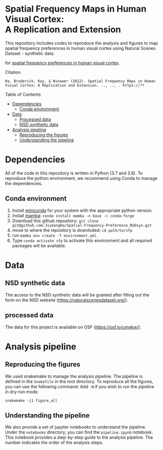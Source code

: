 # Spatial Frequency Maps in Human Visual Cortex: </br>A Replication and Extension

This repository includes codes to reproduce the analysis and figures to map spatial frequency preferences in human visual cortex using Natural Scenes Dataset - synthetic data.

for [spatial frequency preferences in human visual cortex](https://jov.arvojournals.org/article.aspx?articleid=2792643).

Citation
```
Ha, Broderick, Kay, & Winawer (2022). Spatial Frequency Maps in Human Visual Cortex: A Replication and Extension. .., .., . https://??

```

Table of Contents

* [Dependencies](#dependencies)
     * [Conda environment](#conda-environment)
* [Data](#data)
   * [Processed data](#processed-data)
   * [NSD synthetic data](#nsd-synthetic-data)
* [Analysis pipeline](#analysis-pipeline)
    * [Reproducing the figures](#reproducing-the-figures)
    * [Understanding the pipeline](#understanding-the-pipeline)

# Dependencies
All of the code in this repository is written in Python (3.7 and 3.8). To reproduce the python environment, we recommend using Conda to manage the dependencies.

## Conda environment 
1. Install [miniconda](https://docs.conda.io/en/latest/miniconda.html) for your
   system with the appropriate python version.
2. Install [mamba](https://github.com/mamba-org/mamba): `conda install mamba
  -n base -c conda-forge`
3. Download this github repository: `git clone git@github.com:JiyeongHa/Spatial-Frequency-Preference_NSDsyn.git`
4. move to where the repository is downloded: `cd path/to/sfp`
5. run `mamba env create -f environment.yml`.
6. Type `conda activate sfp` to activate this environment
   and all required packages will be available.
   
   
# Data 
## NSD synthetic data
The access to the NSD synthetic data will be granted after filling out the form on the NSD website (https://naturalscenesdataset.org/).

## processed data
The data for this project is available on OSF (https://osf.io/umqkw/).  

# Analysis pipeline
## Reproducing the figures
We used snakemake to manage the analysis pipeline. The pipeline is defined in the `Snakefile` in the root directory. To reproduce all the figures, you can use the following command:
Add `-N` if you wish to run the pipeline in dry-run mode.
```
snakemake -j1 figure_all

```

## Understanding the pipeline 
We also provide a set of jupyter notebooks to understand the pipeline. Under the `notebooks` directory, you can find the `pipeline.ipynb` notebook. This notebook provides a step-by-step guide to the analysis pipeline. The number indicates the order of the analysis steps.

